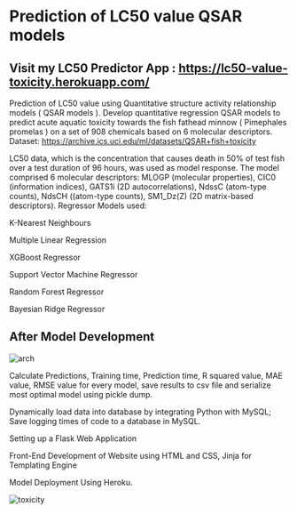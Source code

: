 # Prediction of LC50 value QSAR models
## Visit my LC50 Predictor App : https://lc50-value-toxicity.herokuapp.com/

Prediction of LC50 value using Quantitative structure activity relationship models ( QSAR models ).
Develop quantitative regression QSAR models to predict acute aquatic toxicity towards the fish fathead minnow ( Pimephales promelas ) on a set of 908 chemicals based on 6 molecular descriptors.
Dataset: https://archive.ics.uci.edu/ml/datasets/QSAR+fish+toxicity 

LC50 data, which is the concentration that causes death in 50% of test fish over a test duration of 96 hours, was used as model response. The model comprised 6 molecular descriptors: MLOGP (molecular properties), CIC0 (information indices), GATS1i (2D autocorrelations), NdssC (atom-type counts), NdsCH ((atom-type counts), SM1_Dz(Z) (2D matrix-based descriptors). Regressor Models used: 

K-Nearest Neighbours

Multiple Linear Regression

XGBoost Regressor

Support Vector Machine Regressor

Random Forest Regressor

Bayesian Ridge Regressor

## After Model Development

![arch](https://user-images.githubusercontent.com/73905298/152676791-24a6b9d1-2056-4b3b-b64d-8a81ffa1a36e.jpg)


Calculate Predictions, Training time, Prediction time, R squared value, MAE value, RMSE value for every model, save results to csv file and serialize most optimal model using pickle dump.

Dynamically load data into  database by integrating Python with MySQL; Save logging times of code to a database in MySQL.

Setting up a Flask Web Application

Front-End Development of Website using HTML and CSS, Jinja for Templating Engine 

Model Deployment Using Heroku.

![toxicity](https://user-images.githubusercontent.com/73905298/151829778-fac911d8-dab4-433c-8024-24dff5bc54b1.jpg)

